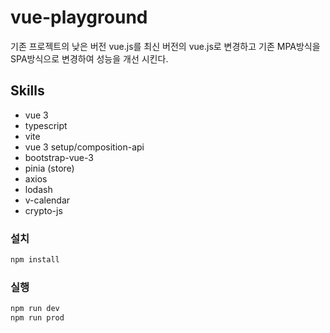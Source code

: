 # vue-playground

기존 프로젝트의 낮은 버전 vue.js를 최신 버전의 vue.js로 변경하고
기존 MPA방식을 SPA방식으로 변경하여 성능을 개선 시킨다.

## Skills
- vue 3
- typescript
- vite 
- vue 3 setup/composition-api 
- bootstrap-vue-3
- pinia (store)
- axios
- lodash
- v-calendar
- crypto-js


### 설치

```sh
npm install
```

### 실행

```sh
npm run dev
npm run prod
```
